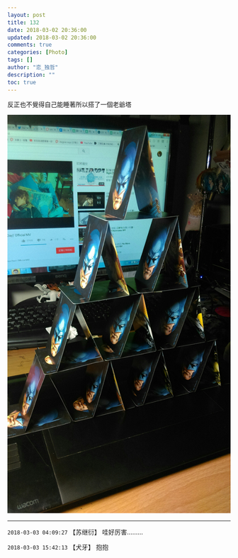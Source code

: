 ```yaml
---
layout: post
title: 132
date: 2018-03-02 20:36:00
updated: 2018-03-02 20:36:00
comments: true
categories: [Photo]
tags: []
author: "恋_独哲"
description: ""
toc: true
---
```


<p dir="ltr"  >反正也不覺得自己能睡著所以搭了一個老爺塔</p>

![](https://raw.githubusercontent.com/alicewish/maple50821/master/img_YW5MWVN1NEpoZFZPaUc3SEpSOExHZkFOcm1vaFk5eXhSd2ZrVVRPQzJad1hpUnh5ZnNTd1RnPT0.jpg)

---

`2018-03-03 04:09:27` 【苏继衍】 哇好厉害………

`2018-03-03 15:42:13` 【犬牙】 抱抱
